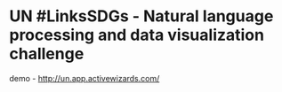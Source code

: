# UN #LinksSDGs - Natural language processing and data visualization challenge

demo - http://un.app.activewizards.com/
